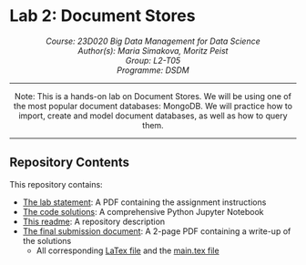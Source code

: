 # Lab 2: Document Stores

<center>

_Course: 23D020 Big Data Management for Data Science_ <br>
_Author(s): Maria Simakova, Moritz Peist_ <br>
_Group: L2-T05_ <br>
_Programme: DSDM_

<hr>
Note: This is a hands-on lab on Document Stores. We will be using one of the most popular document databases: MongoDB. We will practice how to import, create and model document databases, as well as how to query them.
<hr>

</center>

## Repository Contents

This repository contains:

- [The lab statement](/Lab2-Assignment-Statement.pdf): A PDF containing the assignment instructions
- [The code solutions](/lab2.ipynb): A comprehensive Python Jupyter Notebook
- [This readme](/README.md): A repository description
- [The final submission document](/): A 2-page PDF containing a write-up of the solutions
  - All corresponding [LaTex file](/LaTex/) and the [main.tex file](/main.tex)
